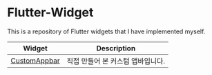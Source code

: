 # Flutter-Widget
This is a repository of Flutter widgets that I have implemented myself.

| Widget    | Description                                    |
| ---------- | ---------------------------------------------- |
| [CustomAppbar](https://github.com/quokka12/Flutter-Widget/tree/main/CustomAppbar/lib) | 직접 만들어 본 커스텀 앱바입니다.                |
